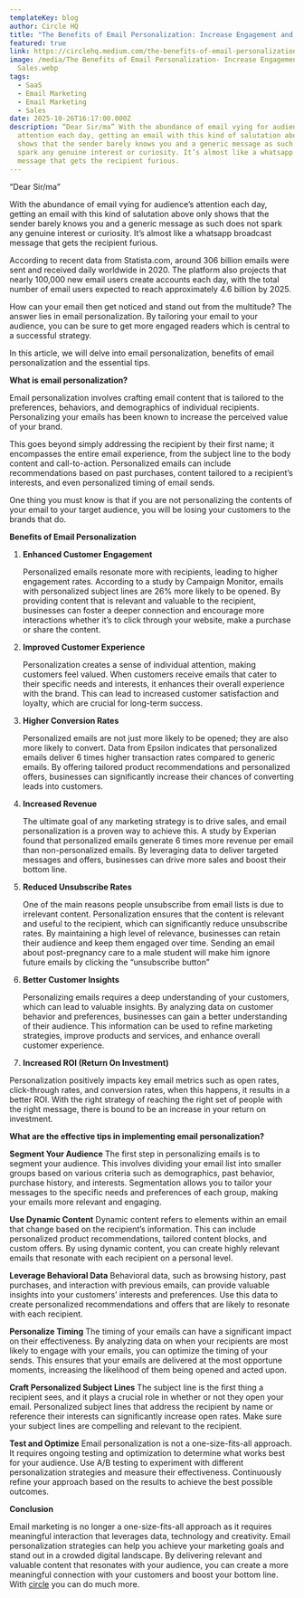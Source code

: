 ```yaml
---
templateKey: blog
author: Circle HQ
title: "The Benefits of Email Personalization: Increase Engagement and Sales"
featured: true
link: https://circlehq.medium.com/the-benefits-of-email-personalization-increase-engagement-and-sales-d4adcd5cb463
image: /media/The Benefits of Email Personalization- Increase Engagement and
  Sales.webp
tags:
  - SaaS
  - Email Marketing
  - Email Marketing
  - Sales
date: 2025-10-26T16:17:00.000Z
description: “Dear Sir/ma” With the abundance of email vying for audience’s
  attention each day, getting an email with this kind of salutation above only
  shows that the sender barely knows you and a generic message as such does not
  spark any genuine interest or curiosity. It’s almost like a whatsapp broadcast
  message that gets the recipient furious.
---
```

“Dear Sir/ma”

With the abundance of email vying for audience’s attention each day, getting an email with this kind of salutation above only shows that the sender barely knows you and a generic message as such does not spark any genuine interest or curiosity. It’s almost like a whatsapp broadcast message that gets the recipient furious.

According to recent data from Statista.com, around 306 billion emails were sent and received daily worldwide in 2020. The platform also projects that nearly 100,000 new email users create accounts each day, with the total number of email users expected to reach approximately 4.6 billion by 2025.

How can your email then get noticed and stand out from the multitude? The answer lies in email personalization. By tailoring your email to your audience, you can be sure to get more engaged readers which is central to a successful strategy.

In this article, we will delve into email personalization, benefits of email personalization and the essential tips.

**What is email personalization?**

Email personalization involves crafting email content that is tailored to the preferences, behaviors, and demographics of individual recipients. Personalizing your emails has been known to increase the perceived value of your brand.

This goes beyond simply addressing the recipient by their first name; it encompasses the entire email experience, from the subject line to the body content and call-to-action. Personalized emails can include recommendations based on past purchases, content tailored to a recipient’s interests, and even personalized timing of email sends.

One thing you must know is that if you are not personalizing the contents of your email to your target audience, you will be losing your customers to the brands that do.

**Benefits of Email Personalization**

1. **Enhanced Customer Engagement**




   Personalized emails resonate more with recipients, leading to higher engagement rates. According to a study by Campaign Monitor, emails with personalized subject lines are 26% more likely to be opened. By providing content that is relevant and valuable to the recipient, businesses can foster a deeper connection and encourage more interactions whether it’s to click through your website, make a purchase or share the content.
2. **Improved Customer Experience**




   Personalization creates a sense of individual attention, making customers feel valued. When customers receive emails that cater to their specific needs and interests, it enhances their overall experience with the brand. This can lead to increased customer satisfaction and loyalty, which are crucial for long-term success.
3. **Higher Conversion Rates**




   Personalized emails are not just more likely to be opened; they are also more likely to convert. Data from Epsilon indicates that personalized emails deliver 6 times higher transaction rates compared to generic emails. By offering tailored product recommendations and personalized offers, businesses can significantly increase their chances of converting leads into customers.
4. **Increased Revenue**




   The ultimate goal of any marketing strategy is to drive sales, and email personalization is a proven way to achieve this. A study by Experian found that personalized emails generate 6 times more revenue per email than non-personalized emails. By leveraging data to deliver targeted messages and offers, businesses can drive more sales and boost their bottom line.
5. **Reduced Unsubscribe Rates**




   One of the main reasons people unsubscribe from email lists is due to irrelevant content. Personalization ensures that the content is relevant and useful to the recipient, which can significantly reduce unsubscribe rates. By maintaining a high level of relevance, businesses can retain their audience and keep them engaged over time. Sending an email about post-pregnancy care to a male student will make him ignore future emails by clicking the “unsubscribe button”
6. **Better Customer Insights**




   Personalizing emails requires a deep understanding of your customers, which can lead to valuable insights. By analyzing data on customer behavior and preferences, businesses can gain a better understanding of their audience. This information can be used to refine marketing strategies, improve products and services, and enhance overall customer experience.
7. **Increased ROI (Return On Investment)**

Personalization positively impacts key email metrics such as open rates, click-through rates, and conversion rates, when this happens, it results in a better ROI. With the right strategy of reaching the right set of people with the right message, there is bound to be an increase in your return on investment.

**What are the effective tips in implementing email personalization?**

**Segment Your Audience**
The first step in personalizing emails is to segment your audience. This involves dividing your email list into smaller groups based on various criteria such as demographics, past behavior, purchase history, and interests. Segmentation allows you to tailor your messages to the specific needs and preferences of each group, making your emails more relevant and engaging.

**Use Dynamic Content**
Dynamic content refers to elements within an email that change based on the recipient’s information. This can include personalized product recommendations, tailored content blocks, and custom offers. By using dynamic content, you can create highly relevant emails that resonate with each recipient on a personal level.

**Leverage Behavioral Data**
Behavioral data, such as browsing history, past purchases, and interaction with previous emails, can provide valuable insights into your customers’ interests and preferences. Use this data to create personalized recommendations and offers that are likely to resonate with each recipient.

**Personalize Timing**
The timing of your emails can have a significant impact on their effectiveness. By analyzing data on when your recipients are most likely to engage with your emails, you can optimize the timing of your sends. This ensures that your emails are delivered at the most opportune moments, increasing the likelihood of them being opened and acted upon.

**Craft Personalized Subject Lines**
The subject line is the first thing a recipient sees, and it plays a crucial role in whether or not they open your email. Personalized subject lines that address the recipient by name or reference their interests can significantly increase open rates. Make sure your subject lines are compelling and relevant to the recipient.

**Test and Optimize**
Email personalization is not a one-size-fits-all approach. It requires ongoing testing and optimization to determine what works best for your audience. Use A/B testing to experiment with different personalization strategies and measure their effectiveness. Continuously refine your approach based on the results to achieve the best possible outcomes.

**Conclusion**

Email marketing is no longer a one-size-fits-all approach as it requires meaningful interaction that leverages data, technology and creativity. Email personalization strategies can help you achieve your marketing goals and stand out in a crowded digital landscape. By delivering relevant and valuable content that resonates with your audience, you can create a more meaningful connection with your customers and boost your bottom line. With [circle](https://www.circlehq.co/campaign-marketing/) you can do much more.
